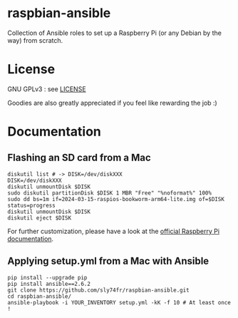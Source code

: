 raspbian-ansible
================

Collection of Ansible roles to set up a Raspberry Pi (or any Debian by the way) from scratch.

License
=======

GNU GPLv3 : see [LICENSE](../master/LICENSE)

Goodies are also greatly appreciated if you feel like rewarding the job :)

Documentation
=============

## Flashing an SD card from a Mac
```console
diskutil list # -> DISK=/dev/diskXXX
DISK=/dev/diskXXX
diskutil unmountDisk $DISK
sudo diskutil partitionDisk $DISK 1 MBR "Free" "%noformat%" 100%
sudo dd bs=1m if=2024-03-15-raspios-bookworm-arm64-lite.img of=$DISK status=progress
diskutil unmountDisk $DISK
diskutil eject $DISK
```

For further customization, please have a look at the [official Raspberry Pi documentation](https://www.raspberrypi.com/documentation/computers/configuration.html#setting-up-a-headless-raspberry-pi).

## Applying setup.yml from a Mac with Ansible
```console
pip install --upgrade pip
pip install ansible==2.6.2
git clone https://github.com/sly74fr/raspbian-ansible.git
cd raspbian-ansible/
ansible-playbook -i YOUR_INVENTORY setup.yml -kK -f 10 # At least once !
```
